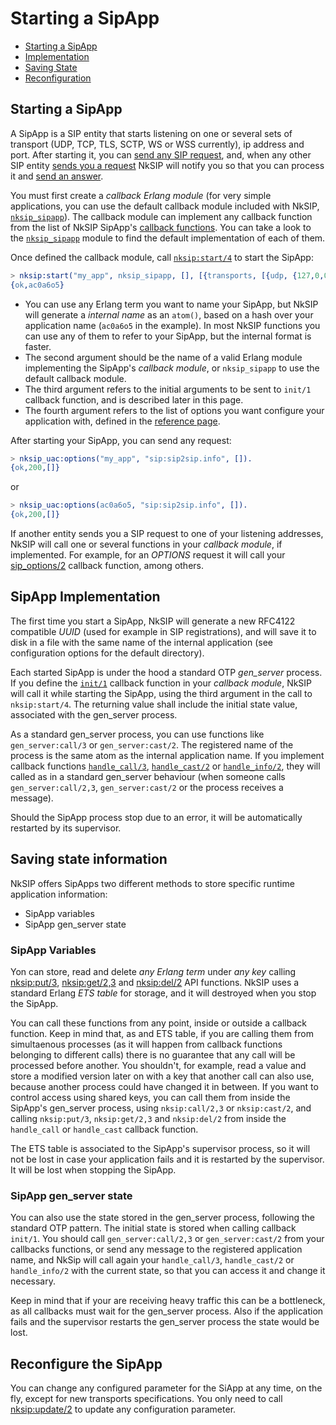 # Starting a SipApp

* [Starting a SipApp](#starting-a-sipapp)
* [Implementation](#sipapp-implementation)
* [Saving State](#saving-state-information)
* [Reconfiguration](#reconfigure-the-sipapp)


## Starting a SipApp
A SipApp is a SIP entity that starts listening on one or several sets of transport (UDP, TCP, TLS, SCTP, WS or WSS currently), ip address and port. After starting it, you can [send any SIP request](sending_requests.md), and, when any other SIP entity [sends you a request](receiving_requests.md) NkSIP will notify you so that you can process it and [send an answer](sending_responses.md).

You must first create a _callback Erlang module_ (for very simple applications, you can use the default callback module included with NkSIP, [`nksip_sipapp`](../../src/nksip_sipapp.erl)). The callback module can implement any callback function from the list of NkSIP SipApp's [callback functions](../reference/callback_functions.md). You can take a look to the [`nksip_sipapp`](../../src/nksip_sipapp.erl) module to find the default implementation of each of them.

Once defined the callback module, call [`nksip:start/4`](../../src/nksip.erl) to start the SipApp:
```erlang
> nksip:start("my_app", nksip_sipapp, [], [{transports, [{udp, {127,0,0,1}, 5060}]}]).
{ok,ac0a6o5}
```

* You can use any Erlang term you want to name your SipApp, but NkSIP will generate a _internal name_ as an `atom()`, based on a hash over your application name (`ac0a6o5` in the example). In most NkSIP functions you can use any of them to refer to your SipApp, but the internal format is faster.
* The second argument should be the name of a valid Erlang module implementing the SipApp's _callback module_, or `nksip_sipapp` to use the default callback module.
* The third argument refers to the initial arguments to be sent to `init/1` callback function, and is described later in this page.
* The fourth argument refers to the list of options you want configure your application with, defined in the [reference page](../reference/configuration.md).

After starting your SipApp, you can send any request:
```erlang
> nksip_uac:options("my_app", "sip:sip2sip.info", []).
{ok,200,[]}
```

or 

```erlang
> nksip_uac:options(ac0a6o5, "sip:sip2sip.info", []).
{ok,200,[]}
```

If another entity sends you a SIP request to one of your listening addresses, NkSIP will call one or several functions in your _callback module_, if implemented. For example, for an _OPTIONS_ request it will call your [sip_options/2](../reference/callback_functions.md#sip_options2) callback function, among others.


## SipApp Implementation

The first time you start a SipApp, NkSIP will generate a new RFC4122 compatible _UUID_ (used for example in SIP registrations), and will save it to disk in a file with the same name of the internal application (see configuration options for the default directory).

Each started SipApp is under the hood a standard OTP _gen&#95;server_ process. If you define the [`init/1`](../reference/callback_functions.md#init1) callback function in your _callback module_, NkSIP will call it while starting the SipApp, using the third argument in the call to `nksip:start/4`. The returning value shall include the initial state value, associated with the gen_server process.

As a standard gen_server process, you can use functions like `gen_server:call/3` or `gen_server:cast/2`. The registered name of the process is the same atom as the internal application name. If you implement callback functions [`handle_call/3`](../reference/callback_functions.md#handle_call3), [`handle_cast/2`](../reference/callback_functions.md#handle_cast2) or [`handle_info/2`](../reference/callback_functions.md#handle_info2), they will called as in a standard gen_server behaviour (when someone calls `gen_server:call/2,3`, `gen_server:cast/2` or the process receives a message).

Should the SipApp process stop due to an error, it will be automatically restarted by its supervisor.


## Saving state information

NkSIP offers SipApps two different methods to store specific runtime application information:
* SipApp variables
* SipApp gen_server state

### SipApp Variables
Yon can store, read and delete _any Erlang term_ under _any key_ calling [nksip:put/3](../api/sipapp.md#put3), [nksip:get/2,3](../api/sipapp.md#get2) and [nksip:del/2](../api/sipapp.md#del2) API functions. NkSIP uses a standard Erlang _ETS table_ for storage, and it will destroyed when you stop the SipApp.

You can call these functions from any point, inside or outside a callback function. Keep in mind that, as and ETS table, if you are calling them from simultaenous processes (as it will happen from callback functions belonging to different calls) there is no guarantee that any call will be processed before another. You shouldn't, for example, read a value and store a modified version later on with a key that another call can also use, because another process could have changed it in between. If you want to control access using shared keys, you can call them from inside the SipApp's gen_server process, using `nksip:call/2,3` or `nksip:cast/2`, and calling `nksip:put/3`, `nksip:get/2,3` and `nksip:del/2` from inside the `handle_call` or `handle_cast` callback function.

The ETS table is associated to the SipApp's supervisor process, so it will not be lost in case your application fails and it is restarted by the supervisor. It will be lost when stopping the SipApp.


### SipApp gen_server state
You can also use the state stored in the gen_server process, following the standard OTP pattern. The initial state is stored when calling callback `init/1`. You should call `gen_server:call/2,3` or `gen_server:cast/2` from your callbacks functions, or send any message to the registered application name, and NkSip will call again your `handle_call/3`, `handle_cast/2` or `handle_info/2` with the current state, so that you can access it and change it necessary.

Keep in mind that if your are receiving heavy traffic this can be a bottleneck, as all callbacks must wait for the gen_server process. Also if the application fails and the supervisor restarts the gen_server process the state would be lost.


## Reconfigure the SipApp
You can change any configured parameter for the SiApp at any time, on the fly, except for new transports specifications. You only need to call [nksip:update/2](../api/sipapp.md#update2) to update any configuration parameter.
